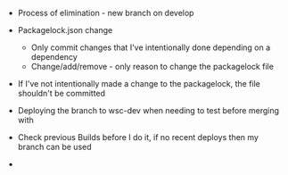 * Process of elimination  - new branch on develop
* Packagelock.json change
	* Only commit changes that I've intentionally done depending on a dependency
	* Change/add/remove - only reason to change the packagelock file
* If I've not intentionally made a change to the packagelock, the file shouldn't be committed 


* Deploying the branch to wsc-dev when needing to test before merging with 
* Check previous Builds before I do it, if no recent deploys then my branch can be used


* 
